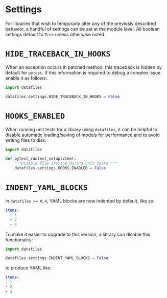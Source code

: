 <h1>Settings</h1>

For libraries that wish to temporarly alter any of the previosly described behavior, a handful of settings can be set at the module level. All boolean settings default to `True` unless otherwise noted.

# `HIDE_TRACEBACK_IN_HOOKS`

When an exception occurs in patched method, this traceback is hidden by default for `pytest`. If this information is required to debug a complex issue enable it as follows:

```python
import datafiles

datafiles.settings.HIDE_TRACEBACK_IN_HOOKS = False
```

# `HOOKS_ENABLED`

When running unit tests for a library using `datafiles`,
it can be helpful to disable automatic loading/saving of models for performance and to avoid writing files to disk:

```python
import datafiles

def pytest_runtest_setup(item):
    """Disable file storage during unit tests."""
    datafiles.settings.HOOKS_ENABLED = False
```

# `INDENT_YAML_BLOCKS`

In `datafiles >= 0.4`, YAML blocks are now indented by default, like so:

```yaml
items:
  - 1
  - 2
  - 3
```

To make it easier to upgrade to this version, a library can disable this functionality:

```python
import datafiles

datafiles.settings.INDENT_YAML_BLOCKS = False
```

to produce YAML like:

```yaml
items:
- 1
- 2
- 3
```
